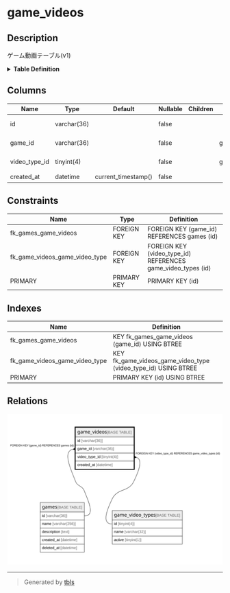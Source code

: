 # game_videos

## Description

ゲーム動画テーブル(v1)

<details>
<summary><strong>Table Definition</strong></summary>

```sql
CREATE TABLE `game_videos` (
  `id` varchar(36) NOT NULL,
  `game_id` varchar(36) NOT NULL,
  `video_type_id` tinyint(4) NOT NULL,
  `created_at` datetime NOT NULL DEFAULT current_timestamp(),
  PRIMARY KEY (`id`),
  KEY `fk_game_videos_game_video_type` (`video_type_id`),
  KEY `fk_games_game_videos` (`game_id`),
  CONSTRAINT `fk_game_videos_game_video_type` FOREIGN KEY (`video_type_id`) REFERENCES `game_video_types` (`id`),
  CONSTRAINT `fk_games_game_videos` FOREIGN KEY (`game_id`) REFERENCES `games` (`id`)
) ENGINE=InnoDB DEFAULT CHARSET=utf8mb4
```

</details>

## Columns

| Name | Type | Default | Nullable | Children | Parents | Comment |
| ---- | ---- | ------- | -------- | -------- | ------- | ------- |
| id | varchar(36) |  | false |  |  | ゲーム動画UUID |
| game_id | varchar(36) |  | false |  | [games](games.md) | ゲームUUID |
| video_type_id | tinyint(4) |  | false |  | [game_video_types](game_video_types.md) | 動画の種類のUUID |
| created_at | datetime | current_timestamp() | false |  |  | 作成日時 |

## Constraints

| Name | Type | Definition |
| ---- | ---- | ---------- |
| fk_games_game_videos | FOREIGN KEY | FOREIGN KEY (game_id) REFERENCES games (id) |
| fk_game_videos_game_video_type | FOREIGN KEY | FOREIGN KEY (video_type_id) REFERENCES game_video_types (id) |
| PRIMARY | PRIMARY KEY | PRIMARY KEY (id) |

## Indexes

| Name | Definition |
| ---- | ---------- |
| fk_games_game_videos | KEY fk_games_game_videos (game_id) USING BTREE |
| fk_game_videos_game_video_type | KEY fk_game_videos_game_video_type (video_type_id) USING BTREE |
| PRIMARY | PRIMARY KEY (id) USING BTREE |

## Relations

![er](game_videos.svg)

---

> Generated by [tbls](https://github.com/k1LoW/tbls)
